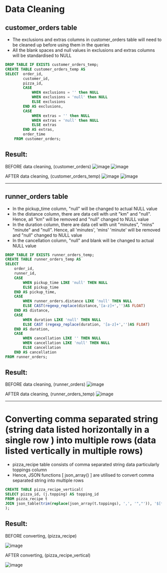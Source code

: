 # Data Cleaning

## customer_orders table
- The exclusions and extras columns in customer_orders table will need to be cleaned up before using them in the queries  
- All the blank spaces and null values in exclusions and extras columns will be standardised to NULL

```SQL
DROP TABLE IF EXISTS customer_orders_temp;
CREATE TABLE customer_orders_temp AS
SELECT  order_id,
        customer_id,
        pizza_id,
        CASE 
            WHEN exclusions = '' then NULL
            WHEN exclusions = 'null' then NULL
            ELSE exclusions
        END AS exclusions,
        CASE 
            WHEN extras = '' then NULL
            WHEN extras = 'null' then NULL
            ELSE extras
        END AS extras,
        order_time
    FROM customer_orders;
```
## Result:

BEFORE data cleaning, (customer_orders)
![image](https://github.com/Sn0wba1l/8Weeks_SQL_challenge---MySQL/assets/100756361/0b7ed83b-7422-43e1-99c8-18b5d6b88b02)
![image](https://github.com/Sn0wba1l/8Weeks_SQL_challenge---MySQL/assets/100756361/a3352f88-d009-4c67-b892-f21045232c24)


AFTER data cleaning, (customer_orders_temp)
![image](https://github.com/Sn0wba1l/8Weeks_SQL_challenge---MySQL/assets/100756361/099617d4-364c-4491-99de-a2f804e4c5c7)
![image](https://github.com/Sn0wba1l/8Weeks_SQL_challenge---MySQL/assets/100756361/2f584872-6e8d-4c23-adc4-12a0d9c9adff)

***

## runner_orders table
- In the pickup_time column, "null" will be changed to actual NULL value 
- In the distance column, there are data cell with unit "km" and "null". Hence, all "km" will be removed and "null" changed to NULL value
- In the duration column, there are data cell with unit "minutes", "mins" "minute" and "null". Hence, all 'minutes', 'mins' 'minute' will be removed and "null" changed to NULL value
- In the cancellation column, "null" and blank will be changed to actual NULL value 

```SQL
DROP TABLE IF EXISTS runner_orders_temp;
CREATE TABLE runner_orders_temp AS
SELECT 
    order_id,
    runner_id,
    CASE 
        WHEN pickup_time LIKE 'null' THEN NULL
        ELSE pickup_time
    END AS pickup_time,
    CASE
        WHEN runner_orders.distance LIKE 'null' THEN NULL
        ELSE CAST(regexp_replace(distance,'[a-z]+','')AS FLOAT)
    END AS distance,
    CASE 
        WHEN duration LIKE 'null' THEN NULL
        ELSE CAST (regexp_replace(duration, '[a-z]+','')AS FLOAT)
    END AS duration,
    CASE
        WHEN cancellation LIKE '' THEN NULL
        WHEN cancellation LIKE 'null' THEN NULL
        ELSE cancellation
    END AS cancellation
FROM runner_orders;
```
## Result:

BEFORE data cleaning, (runner_orders)
![image](https://github.com/Sn0wba1l/8Weeks_SQL_challenge---MySQL/assets/100756361/385ed105-df24-4307-a1c5-e8d24b5d1451)


AFTER data cleaning, (runner_orders_temp)
![image](https://github.com/Sn0wba1l/8Weeks_SQL_challenge---MySQL/assets/100756361/071fcbf5-f122-4161-94ee-901471c7781b)

***
# Converting comma separated string (string data listed horizontally in a single row ) into multiple rows (data listed vertically in multiple rows)

- pizza_recipe table consists of comma separated string data particularly toppings column
- Hence, JSON functions [ json_array() ] are utilised to convert comma separated string into multiple rows

```SQL
CREATE TABLE pizza_recipe_vertical(    
SELECT pizza_id, (j.topping) AS topping_id
FROM pizza_recipe t
JOIN json_table(trim(replace(json_array(t.toppings), ',', '","')), '$[*]' columns (topping varchar(50) PATH '$')) j 
);
```
## Result:

BEFORE converting, (pizza_recipe)

![image](https://github.com/Sn0wba1l/8Weeks_SQL_challenge---MySQL/assets/100756361/58a18d97-fed7-437f-bc51-caa782c0d079)



AFTER converting, (pizza_recipe_vertical)

![image](https://github.com/Sn0wba1l/8Weeks_SQL_challenge---MySQL/assets/100756361/7a4b95be-7060-4928-9f2a-39468d0d07f8)
